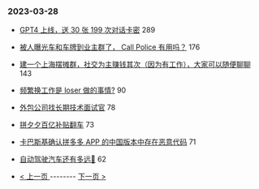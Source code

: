 ### 2023-03-28 
- [GPT4 上线，送 30 张 199 次对话卡密](https://www.v2ex.com/t/927773) 289
- [被人曝光车和车牌到业主群了， Call Police 有用吗？](https://www.v2ex.com/t/927867) 176
- [建一个上海摆摊群，社交为主赚钱其次（因为有工作），大家可以随便聊聊](https://www.v2ex.com/t/927761) 143
- [频繁换工作是 loser 做的事情?](https://www.v2ex.com/t/927646) 90
- [外包公司找长期技术面试官](https://www.v2ex.com/t/927709) 78
- [拼夕夕百亿补贴翻车](https://www.v2ex.com/t/927771) 73
- [卡巴斯基确认拼多多 APP 的中国版本中存在恶意代码](https://www.v2ex.com/t/927716) 71
- [自动驾驶汽车还有多远🚗](https://www.v2ex.com/t/927737) 62 

- [ < 上一页 ](https://github.com/able8/v2ex-hot-record/blob/master/2023-03-27.md) -------- [ 下一页 > ](https://github.com/able8/v2ex-hot-record/blob/master/2023-03-29.md)